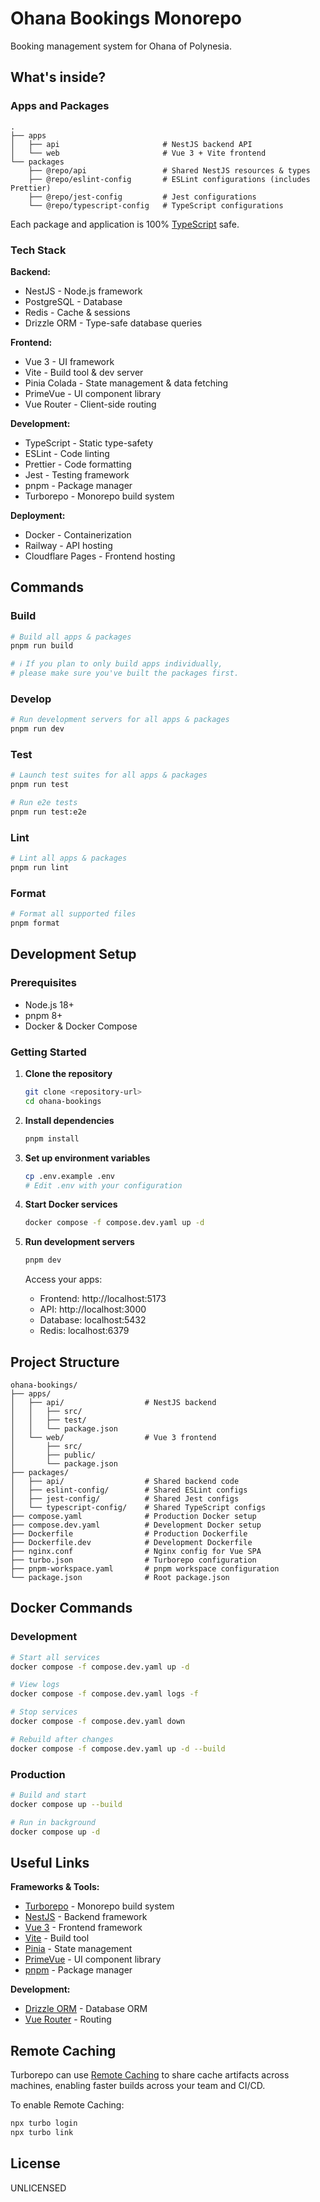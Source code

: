 # Ohana Bookings Monorepo

Booking management system for Ohana of Polynesia.

## What's inside?

### Apps and Packages

    .
    ├── apps
    │   ├── api                       # NestJS backend API
    │   └── web                       # Vue 3 + Vite frontend
    └── packages
        ├── @repo/api                 # Shared NestJS resources & types
        ├── @repo/eslint-config       # ESLint configurations (includes Prettier)
        ├── @repo/jest-config         # Jest configurations
        └── @repo/typescript-config   # TypeScript configurations

Each package and application is 100% [TypeScript](https://www.typescriptlang.org/) safe.

### Tech Stack

**Backend:**

- NestJS - Node.js framework
- PostgreSQL - Database
- Redis - Cache & sessions
- Drizzle ORM - Type-safe database queries

**Frontend:**

- Vue 3 - UI framework
- Vite - Build tool & dev server
- Pinia Colada - State management & data fetching
- PrimeVue - UI component library
- Vue Router - Client-side routing

**Development:**

- TypeScript - Static type-safety
- ESLint - Code linting
- Prettier - Code formatting
- Jest - Testing framework
- pnpm - Package manager
- Turborepo - Monorepo build system

**Deployment:**

- Docker - Containerization
- Railway - API hosting
- Cloudflare Pages - Frontend hosting

## Commands

### Build

```bash
# Build all apps & packages
pnpm run build

# ℹ️ If you plan to only build apps individually,
# please make sure you've built the packages first.
```

### Develop

```bash
# Run development servers for all apps & packages
pnpm run dev
```

### Test

```bash
# Launch test suites for all apps & packages
pnpm run test

# Run e2e tests
pnpm run test:e2e
```

### Lint

```bash
# Lint all apps & packages
pnpm run lint
```

### Format

```bash
# Format all supported files
pnpm format
```

## Development Setup

### Prerequisites

- Node.js 18+
- pnpm 8+
- Docker & Docker Compose

### Getting Started

1. **Clone the repository**

   ```bash
   git clone <repository-url>
   cd ohana-bookings
   ```

2. **Install dependencies**

   ```bash
   pnpm install
   ```

3. **Set up environment variables**

   ```bash
   cp .env.example .env
   # Edit .env with your configuration
   ```

4. **Start Docker services**

   ```bash
   docker compose -f compose.dev.yaml up -d
   ```

5. **Run development servers**

   ```bash
   pnpm dev
   ```

   Access your apps:
   - Frontend: http://localhost:5173
   - API: http://localhost:3000
   - Database: localhost:5432
   - Redis: localhost:6379

## Project Structure

```
ohana-bookings/
├── apps/
│   ├── api/                  # NestJS backend
│   │   ├── src/
│   │   ├── test/
│   │   └── package.json
│   └── web/                  # Vue 3 frontend
│       ├── src/
│       ├── public/
│       └── package.json
├── packages/
│   ├── api/                  # Shared backend code
│   ├── eslint-config/        # Shared ESLint configs
│   ├── jest-config/          # Shared Jest configs
│   └── typescript-config/    # Shared TypeScript configs
├── compose.yaml              # Production Docker setup
├── compose.dev.yaml          # Development Docker setup
├── Dockerfile                # Production Dockerfile
├── Dockerfile.dev            # Development Dockerfile
├── nginx.conf                # Nginx config for Vue SPA
├── turbo.json                # Turborepo configuration
├── pnpm-workspace.yaml       # pnpm workspace configuration
└── package.json              # Root package.json
```

## Docker Commands

### Development

```bash
# Start all services
docker compose -f compose.dev.yaml up -d

# View logs
docker compose -f compose.dev.yaml logs -f

# Stop services
docker compose -f compose.dev.yaml down

# Rebuild after changes
docker compose -f compose.dev.yaml up -d --build
```

### Production

```bash
# Build and start
docker compose up --build

# Run in background
docker compose up -d
```

## Useful Links

**Frameworks & Tools:**

- [Turborepo](https://turborepo.com/docs) - Monorepo build system
- [NestJS](https://docs.nestjs.com) - Backend framework
- [Vue 3](https://vuejs.org/guide/introduction.html) - Frontend framework
- [Vite](https://vite.dev/guide/) - Build tool
- [Pinia](https://pinia.vuejs.org/) - State management
- [PrimeVue](https://primevue.org/) - UI component library
- [pnpm](https://pnpm.io/) - Package manager

**Development:**

- [Drizzle ORM](https://orm.drizzle.team/docs/overview) - Database ORM
- [Vue Router](https://router.vuejs.org/) - Routing

## Remote Caching

Turborepo can use [Remote Caching](https://turborepo.com/docs/core-concepts/remote-caching) to share cache artifacts across machines, enabling faster builds across your team and CI/CD.

To enable Remote Caching:

```bash
npx turbo login
npx turbo link
```

## License

UNLICENSED
